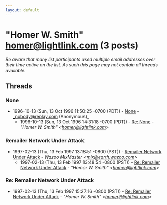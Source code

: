 ```yaml
---
layout: default
---
```


# "Homer W. Smith" <homer@lightlink.com> (3 posts)

_Be aware that many list participants used multiple email addresses over their time active on the list. As such this page may not contain all threads available._

## Threads

### None
+ 1996-10-13 (Sun, 13 Oct 1996 11:50:25 -0700 (PDT)) - [None](/archive/1996/10/f01e906c0b6769c0b8549527482ef18b1abc1011b8c3fb4bfa0c72b14e536330) - _nobody@replay.com (Anonymous)_
  + 1996-10-13 (Sun, 13 Oct 1996 14:31:18 -0700 (PDT)) - [Re: None](/archive/1996/10/ac45299a7fc7ab19c344fcc7d341a198a1ac449324e4898116d789f9b0428cf4) - _"Homer W. Smith" \<homer@lightlink.com\>_

### Remailer Network Under Attack
+ 1997-02-13 (Thu, 13 Feb 1997 13:18:51 -0800 (PST)) - [Remailer Network Under Attack](/archive/1997/02/a90ed8957c64fee7033cd7de05063f6258f324922af0c36c1a43f8fbe6b55186) - _Wazoo MixMaster \<mix@earth.wazoo.com\>_
  + 1997-02-13 (Thu, 13 Feb 1997 13:48:54 -0800 (PST)) - [Re: Remailer Network Under Attack](/archive/1997/02/fe7d3e84eb193c2ae3ca576e965eeb88792d3e77e7ee6fcf40d49bf51b8d8f96) - _"Homer W. Smith" \<homer@lightlink.com\>_

### Re: Remailer Network Under Attack
+ 1997-02-13 (Thu, 13 Feb 1997 15:27:16 -0800 (PST)) - [Re: Remailer Network Under Attack](/archive/1997/02/33720e04e187acd490115e54daf46d746cdb59412b5e58d060861328b8bff83d) - _"Homer W. Smith" \<homer@lightlink.com\>_

